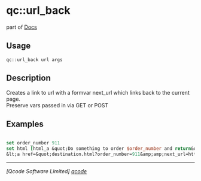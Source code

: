 qc::url_back
============

part of [Docs](.)

Usage
-----
`
        qc::url_back url args
    `

Description
-----------
Creates a link to url with a formvar next_url which links back to the current page.<br>
        Preserve vars passed in via GET or POST

Examples
--------
```tcl

set order_number 911
set html [html_a &quot;Do something to order $order_number and return&quot; [url_back destination.html order_number]] 
&lt;a href=&quot;destination.html?order_number=911&amp;amp;next_url=https%3a%2f%2fwww.domain.co.uk%2fsource.html%3forder_number%3d911&quot;&gt;Do something to order 911 and return&lt;/a&gt;
```

----------------------------------
*[Qcode Software Limited] [qcode]*

[qcode]: www.qcode.co.uk "Qcode Software"